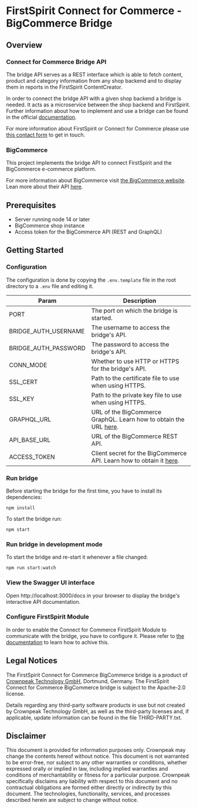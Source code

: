 # FirstSpirit Connect for Commerce - BigCommerce Bridge

## Overview

### Connect for Commerce Bridge API

The bridge API serves as a REST interface which is able to fetch content, product and category information from any shop backend and to display them in reports in the FirstSpirit ContentCreator.

In order to connect the bridge API with a given shop backend a bridge is needed. It acts as a microservice between the shop backend and FirstSpirit. Further information about how to implement and use a bridge can be found in the official [documentation](https://docs.e-spirit.com/ecom/fsconnect-com/FirstSpirit_Connect_for_Commerce_Documentation_EN.html).

For more information about FirstSpirit or Connect for Commerce please use [this contact form](https://www.crownpeak.com/contact-us) to get in touch.

### BigCommerce

This project implements the bridge API to connect FirstSpirit and the BigCommerce e-commerce platform.

For more information about BigCommerce visit [the BigCommerce website](https://www.bigcommerce.com/).
Lean more about their API [here](https://developer.bigcommerce.com/docs/ZG9jOjIyMDYwNQ-about-our-ap-is).

## Prerequisites
- Server running node 14 or later
- BigCommerce shop instance
- Access token for the BigCommerce API (REST and GraphQL)

## Getting Started

### Configuration
The configuration is done by copying the `.env.template` file in the root directory to a `.env` file and editing it.

| Param                | Description                                                                                                                                                 |
| -------------------- | ----------------------------------------------------------------------------------------------------------------------------------------------------------- |
| PORT                 | The port on which the bridge is started.                                                                                                                    |
| BRIDGE_AUTH_USERNAME | The username to access the bridge's API.                                                                                                                    |
| BRIDGE_AUTH_PASSWORD | The password to access the bridge's API.                                                                                                                    |
| CONN_MODE            | Whether to use HTTP or HTTPS for the bridge's API.                                                                                                          |
| SSL_CERT             | Path to the certificate file to use when using HTTPS.                                                                                                       |
| SSL_KEY              | Path to the private key file to use when using HTTPS.                                                                                                       |
| GRAPHQL_URL          | URL of the BigCommerce GraphQL. Learn how to obtain the URL [here](https://developer.bigcommerce.com/docs/ZG9jOjIyMDczOQ-graph-ql-storefront-api-overview). |
| API_BASE_URL         | URL of the BigCommerce REST API.                                                                                                                            |
| ACCESS_TOKEN         | Client secret for the BigCommerce API. Learn how to obtain it [here](https://support.bigcommerce.com/s/article/Store-API-Accounts?language=en_US).          |

### Run bridge
Before starting the bridge for the first time, you have to install its dependencies:
```
npm install
```

To start the bridge run:

```
npm start
```

### Run bridge in development mode
To start the bridge and re-start it whenever a file changed:
```
npm run start:watch
```

### View the Swagger UI interface

Open http://localhost:3000/docs in your browser to display the bridge's interactive API documentation.

### Configure FirstSpirit Module
In order to enable the Connect for Commerce FirstSpirit Module to communicate with the bridge, you have to configure it. Please refer to [the documentation](https://docs.e-spirit.com/ecom/fsconnect-com/FirstSpirit_Connect_for_Commerce_Documentation_EN.html#install_pcomp) to learn how to achive this. 

## Legal Notices
The FirstSpirit Connect for Commerce BigCommerce bridge is a product of [Crownpeak Technology GmbH](https://www.crownpeak.com), Dortmund, Germany. The FirstSpirit Connect for Commerce BigCommerce bridge is subject to the Apache-2.0 license.

Details regarding any third-party software products in use but not created by Crownpeak Technology GmbH, as well as the third-party licenses and, if applicable, update information can be found in the file THIRD-PARTY.txt.

## Disclaimer
This document is provided for information purposes only. Crownpeak may change the contents hereof without notice. This document is not warranted to be error-free, nor subject to any other warranties or conditions, whether expressed orally or implied in law, including implied warranties and conditions of merchantability or fitness for a particular purpose. Crownpeak specifically disclaims any liability with respect to this document and no contractual obligations are formed either directly or indirectly by this document. The technologies, functionality, services, and processes described herein are subject to change without notice.
